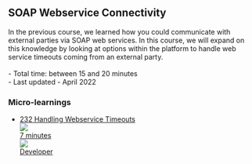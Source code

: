 <div class="ez-academy">
	<div class="ez-academy__body">
		<main class="master">
	<h2 class="title">SOAP Webservice Connectivity</h2>
    <p>
        In the previous course, we learned how you could communicate with external parties via SOAP web services. In this course, we will expand on this knowledge by looking at options within the platform to handle web service timeouts coming from an external party.
        </br></br>
        - Total time: between 15 and 20 minutes
        </br>
        - Last updated - April 2022
    </p>
    <h3 class="title">Micro-learnings</h3>
    <ul class="strip-container">
        <li class="strip">
            <a href="../../docs/microlearning/intermediate-soap-webservice-connectivity-handling-webservice-timeouts" class="strip__link">
            <label for="" class="strip__label">
                <span>232</span>
                Handling Webservice Timeouts
            </label>
            <div class="strip__attribute">
                <img class="strip__attribute-icon strip__attribute-icon--duration" src="../../img/microlearning/academy_index/icon-duration32.svg"/>
                <div class="strip__attribute-label">7 minutes</div>
            </div>
            <div class="strip__attribute">
                <img class="strip__attribute-icon strip__attribute-icon--roles" src="../../img/microlearning/academy_index/icon-roles32.svg"/>
                <div class="strip__attribute-label">Developer</div>
            </div>
        </a>
        </li>			  
    </ul>
    </main>
    </div>
</div>